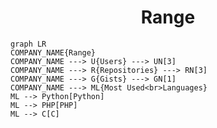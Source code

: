 <h1 align="center">Range</h1>

```mermaid
graph LR
COMPANY_NAME{Range}
COMPANY_NAME ---> U{Users} ---> UN[3]
COMPANY_NAME ---> R{Repositories} ---> RN[3]
COMPANY_NAME ---> G{Gists} ---> GN[1]
COMPANY_NAME ---> ML{Most Used<br>Languages}
ML --> Python[Python]
ML --> PHP[PHP]
ML --> C[C]
```
